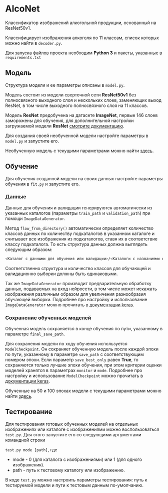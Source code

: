 # AlcoNet

Классификатор изображений алкогольной продукции, основанный на ResNet50v1.

Классифицирует изображения алкоголя по 11 классам, список которых можно найти в `decoder.py`.

Для запуска файлов проекта необходим **Python 3** и пакеты, указанные в `requirements.txt`


## Модель

Структура модели и ее параметры описаны в `model.py`.

Модель состоит из модели сверточной сети **ResNet50v1** без полносвязного выходного слоя и нескольких слоев, заменяющих выход ResNet, в том числе выходного полносвязного слоя на 11 классов.

Модель **ResNet** предобучена на датасете **ImageNet**, первые 146 слоев заморожены для обучения, для дополнительной настройки загружаемой модели **ResNet** [смотрите документацию](https://keras.io/applications/#resnet).

Для создания своей необученной модели настройте параметры в `model.py` и запустите его.

Необученную модель с текущими параметрами можно найти [здесь](https://drive.google.com/drive/folders/1gKp1nNvVuzI7tuP1aNEwwsHs9b0zhHMA?usp=sharing).


## Обучение

Для обучения созданной модели на своих данных настройте параметры обучения в `fit.py` и запустите его.

### Данные

Данные для обучения и валидации генерируются автоматически из указанных каталогов (параметры `train_path` и `validation_path`) при помощи `ImageDataGenerator`.

Метод `flow_from_directory()` автоматически определяет количество классов данных по количеству подкаталогов в указанном каталоге и считывает все изображения из подкаталогов, ставя их в соответствие классу подкаталога. То есть структура данных должна выглядеть следующим образом:
```bash
<Каталог с данными для обучения или валидации>/<Каталоги с названиями определяемых классов>/<Изображения определенного класса>
```
Соответственно структура и количество классов для обучающей и валидационно выборки должны быть одинаковыми.

Так же `ImageDataGenerator` производит предварительную обработку данных, подаваемых на вход нейросети, в том числе может искажать изображения различным образом для увеличения разнообразия обучающей выборки. Подробнее про настройку и использование `ImageDataGenerator` можно прочитать в [документации keras](https://keras.io/preprocessing/image/#imagedatagenerator-class).

### Сохранение обученных моделей

Обученная модель сохраняется в конце обучения по пути, указанному в параметре `final_save_path`.

Для сохранения модели по ходу обучения используется `ModelCheckpoint`. Он сохраняет обученную модель после каждой эпохи по пути, указанному в параметре `save_path` с соответствующим номером эпохи. Если параметр `save_best_only` равен **True**, то сохраняются только лучшие эпохи обучения, при этом критерии оценки моделей хранятся в параметрах `monitor` и `mode`. Подробнее про настройку и использование `ModelCheckpoint` можно прочитать в [документации keras](https://keras.io/callbacks/#modelcheckpoint).

Обученные на 50 и 100 эпохах модели с текущими параметрами можно найти [здесь](https://drive.google.com/drive/folders/1gKp1nNvVuzI7tuP1aNEwwsHs9b0zhHMA?usp=sharing).


## Тестирование

Для тестирования готовых обученных моделей на отдельных изображениях или каталоге с изображениями можно воспользоваться `test.py`.
Для этого запустите его со следующими аргументами командной строки

`test.py mode [path]`, где
+ mode - 0 (для каталога с изображениями) или 1 (для одного изображения).
+ path - путь к тестовому каталогу или изображению.

В коде `test.py` можно настроить параметры тестирования: путь к тестируемой модели и пути к тестовым данным по-умолчанию.

